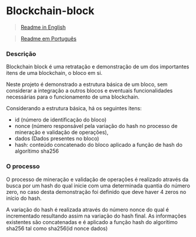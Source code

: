 # Blockchain-block

> [Readme in English](README.md)


> [Readme em Português](README_PT-BR.md)


### Descrição
Blockchain block é uma retratação e demonstração de um dos importantes itens de uma blockchain, o bloco em si.

Neste projeto é demonstrado a estrutura básica de um bloco, sem considerar a integração a outros blocos e eventuais funcionalidades necessárias para o funcionamento de uma blockchain. 

Considerando a estrutura básica, há os seguintes itens:
- id (número de identificação do bloco)
- nonce (número responsável pela variação do hash no processo de mineração e validação de operações),
- dados (Dados presentes no bloco)
- hash: conteúdo concatenado do bloco aplicado a função de hash do algorítimo sha256

### O processo
O processo de mineração e validação de operações é realizado através da busca por um hash do qual inicie com uma determinada quantia do número zero, no caso desta demonstração foi definido que deve haver 4 zeros no início do hash.

A variação do hash é realizada através do número nonce do qual é incrementado resultando assim na variação do hash final. As informações existentes são concatenadas e é aplicado a função hash do algorítimo sha256 tal como sha256(id nonce dados)
